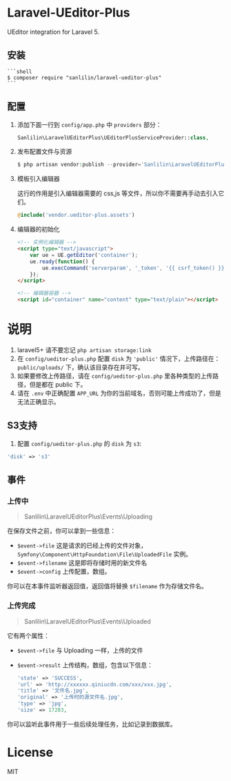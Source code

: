 # Laravel-UEditor-Plus

UEditor integration for Laravel 5.

## 安装

    ```shell
    $ composer require "sanlilin/laravel-ueditor-plus"
    ```

## 配置

1. 添加下面一行到 `config/app.php` 中 `providers` 部分：

    ```php
    Sanlilin\LaravelUEditorPlus\UEditorPlusServiceProvider::class,
    ```

2. 发布配置文件与资源

    ```php
    $ php artisan vendor:publish --provider='Sanlilin\LaravelUEditorPlus\UEditorPlusServiceProvider'
    ```

3. 模板引入编辑器

   这行的作用是引入编辑器需要的 css,js 等文件，所以你不需要再手动去引入它们。

    ```php
    @include('vendor.ueditor-plus.assets')
    ```

4. 编辑器的初始化

    ```html
    <!-- 实例化编辑器 -->
    <script type="text/javascript">
        var ue = UE.getEditor('container');
        ue.ready(function() {
            ue.execCommand('serverparam', '_token', '{{ csrf_token() }}'); // 设置 CSRF token.
        });
    </script>

    <!-- 编辑器容器 -->
    <script id="container" name="content" type="text/plain"></script>
    ```

# 说明

1. laravel5+ 请不要忘记 `php artisan storage:link`
2. 在 `config/ueditor-plus.php` 配置 `disk` 为 `'public'` 情况下，上传路径在：`public/uploads/` 下，确认该目录存在并可写。
3. 如果要修改上传路径，请在 `config/ueditor-plus.php` 里各种类型的上传路径，但是都在 public 下。
4. 请在 `.env` 中正确配置 `APP_URL` 为你的当前域名，否则可能上传成功了，但是无法正确显示。

## S3支持

1. 配置 `config/ueditor-plus.php` 的 `disk` 为 `s3`:

```php
'disk' => 's3'
```

## 事件

### 上传中

> Sanlilin\LaravelUEditorPlus\Events\Uploading

在保存文件之前，你可以拿到一些信息：

- `$event->file` 这是请求的已经上传的文件对象，`Symfony\Component\HttpFoundation\File\UploadedFile` 实例。
- `$event->filename` 这是即将存储时用的新文件名
- `$event->config` 上传配置，数组。

你可以在本事件监听器返回值，返回值将替换 `$filename` 作为存储文件名。

### 上传完成

> Sanlilin\LaravelUEditorPlus\Events\Uploaded

它有两个属性：

- `$event->file` 与 Uploading 一样，上传的文件
- `$event->result` 上传结构，数组，包含以下信息：

   ```php
   'state' => 'SUCCESS',
   'url' => 'http://xxxxxx.qiniucdn.com/xxx/xxx.jpg',
   'title' => '文件名.jpg',
   'original' => '上传时的源文件名.jpg',
   'type' => 'jpg',
   'size' => 17283,
   ```

你可以监听此事件用于一些后续处理任务，比如记录到数据库。

# License

MIT
